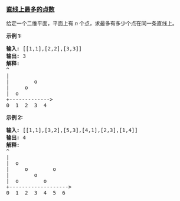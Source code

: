 ### [直线上最多的点数](https://leetcode-cn.com/problems/max-points-on-a-line)

<p>给定一个二维平面，平面上有&nbsp;<em>n&nbsp;</em>个点，求最多有多少个点在同一条直线上。</p>

<p><strong>示例 1:</strong></p>

<pre><strong>输入:</strong> [[1,1],[2,2],[3,3]]
<strong>输出:</strong> 3
<strong>解释:</strong>
^
|
| &nbsp; &nbsp; &nbsp; &nbsp;o
| &nbsp; &nbsp; o
| &nbsp;o &nbsp;
+-------------&gt;
0 &nbsp;1 &nbsp;2 &nbsp;3  4
</pre>

<p><strong>示例&nbsp;2:</strong></p>

<pre><strong>输入:</strong> [[1,1],[3,2],[5,3],[4,1],[2,3],[1,4]]
<strong>输出:</strong> 4
<strong>解释:</strong>
^
|
|  o
| &nbsp;&nbsp;&nbsp;&nbsp;o&nbsp;&nbsp;      o
| &nbsp;&nbsp;&nbsp;&nbsp;   o
| &nbsp;o &nbsp;      o
+-------------------&gt;
0 &nbsp;1 &nbsp;2 &nbsp;3 &nbsp;4 &nbsp;5 &nbsp;6</pre>
